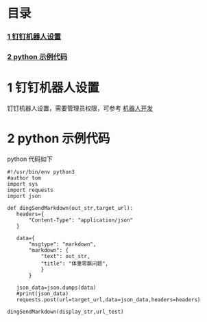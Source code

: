 # 目录

<h3><a href="#title1">1 钉钉机器人设置</a> </h3>
<h3><a href="#title2">2 python 示例代码</a> </h3>


<div style="page-break-after:always"></div>

  <h1 id="title1">1 钉钉机器人设置</h1>  
  
  钉钉机器人设置，需要管理员权限，可参考 [机器人开发](https://ding-doc.dingtalk.com/doc?spm=a1zb9.8233112.0.0.340c3a88sgMlJJ#/serverapi2/qf2nxq)
  <h1 id="title2">2 python 示例代码</h1>  

python 代码如下
 ```
 #!/usr/bin/env python3
#author tom
import sys
import requests
import json

def dingSendMarkdown(out_str,target_url):
	headers={
		"Content-Type": "application/json"
	}
	
	data={
		"msgtype": "markdown",
		"markdown": {
			"text": out_str,
			"title": "体重零飘问题",
			}
		}
	
	json_data=json.dumps(data)
	#print(json_data)
	requests.post(url=target_url,data=json_data,headers=headers)

dingSendMarkdown(display_str,url_test)
 ```
<!--stackedit_data:
eyJoaXN0b3J5IjpbMjAwMjE1MjUyXX0=
-->